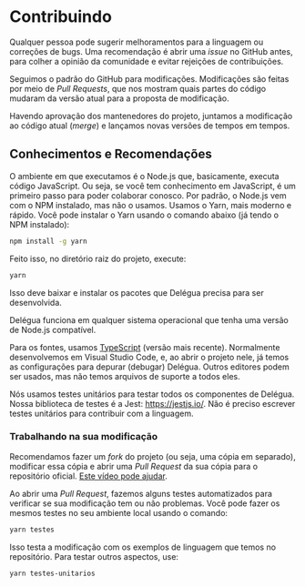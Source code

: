 # Contribuindo

Qualquer pessoa pode sugerir melhoramentos para a linguagem ou correções de bugs. Uma recomendação é abrir uma _issue_ no GitHub antes, para colher a opinião da comunidade e evitar rejeições de contribuições. 

Seguimos o padrão do GitHub para modificações. Modificações são feitas por meio de _Pull Requests_, que nos mostram quais partes do código mudaram da versão atual para a proposta de modificação.

Havendo aprovação dos mantenedores do projeto, juntamos a modificação ao código atual (_merge_) e lançamos novas versões de tempos em tempos. 

## Conhecimentos e Recomendações

O ambiente em que executamos é o Node.js que, basicamente, executa código JavaScript. Ou seja, se você tem conhecimento em JavaScript, é um primeiro passo para poder colaborar conosco. Por padrão, o Node.js vem com o NPM instalado, mas não o usamos. Usamos o Yarn, mais moderno e rápido. Você pode instalar o Yarn usando o comando abaixo (já tendo o NPM instalado):

```bash
npm install -g yarn
```

Feito isso, no diretório raiz do projeto, execute:

```bash
yarn
```

Isso deve baixar e instalar os pacotes que Delégua precisa para ser desenvolvida.

Delégua funciona em qualquer sistema operacional que tenha uma versão de Node.js compatível. 

Para os fontes, usamos [TypeScript](https://www.typescriptlang.org/) (versão mais recente). Normalmente desenvolvemos em Visual Studio Code, e, ao abrir o projeto nele, já temos as configurações para depurar (debugar) Delégua. Outros editores podem ser usados, mas não temos arquivos de suporte a todos eles.

Nós usamos testes unitários para testar todos os componentes de Delégua. Nossa biblioteca de testes é a Jest: https://jestjs.io/. Não é preciso escrever testes unitários para contribuir com a linguagem.

### Trabalhando na sua modificação

Recomendamos fazer um _fork_ do projeto (ou seja, uma cópia em separado), modificar essa cópia e abrir uma _Pull Request_ da sua cópia para o repositório oficial. [Este vídeo pode ajudar](https://www.youtube.com/watch?v=l1rwvDvD1og). 

Ao abrir uma _Pull Request_, fazemos alguns testes automatizados para verificar se sua modificação tem ou não problemas. Você pode fazer os mesmos testes no seu ambiente local usando o comando:

```bash
yarn testes
```

Isso testa a modificação com os exemplos de linguagem que temos no repositório. Para testar outros aspectos, use:

```bash
yarn testes-unitarios
```
